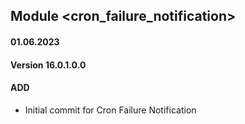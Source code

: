 ## Module <cron_failure_notification>

#### 01.06.2023
#### Version 16.0.1.0.0
#### ADD

- Initial commit for Cron Failure Notification